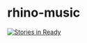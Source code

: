 # rhino-music
[![Stories in Ready](https://badge.waffle.io/Recursion-Rhinos/rhino-music.png?label=ready&title=Ready)](http://waffle.io/Recursion-Rhinos/rhino-music)

